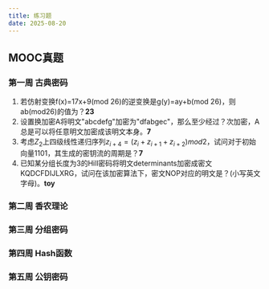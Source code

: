 ```yaml
---
title: 练习题
date: 2025-08-20
---
```


## MOOC真题

### 第一周 古典密码

1. 若仿射变换f(x)=17x+9(mod 26)的逆变换是g(y)=ay+b(mod 26)，则ab(mod26)的值为？**23**
2. ​设置换加密A将明文"abcdefg"加密为"dfabgec"，那么至少经过？次加密，A总是可以将任意明文加密成该明文本身。**7**
3. ‍考虑$Z_2$上四级线性递归序列$z_{i+4}=(z_i+z_{i+1}+z_{i+2})mod2$，试问对于初始向量1101，其生成的密钥流的周期是？**7**
4. 已知某分组长度为3的Hill密码将明文determinants加密成密文KQDCFDIJLXRG，试问在该加密算法下，密文NOP对应的明文是？(小写英文字母)。**toy**

### 第二周 香农理论

### 第三周 分组密码

### 第四周 Hash函数

### 第五周 公钥密码